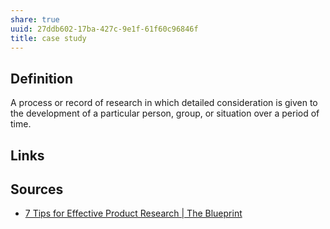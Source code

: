```yaml
---
share: true
uuid: 27ddb602-17ba-427c-9e1f-61f60c96846f
title: case study
---
```

## Definition

A process or record of research in which detailed consideration is given to the development of a particular person, group, or situation over a period of time.

## Links

## Sources

* [7 Tips for Effective Product Research | The Blueprint](https://www.fool.com/the-blueprint/product-research/)